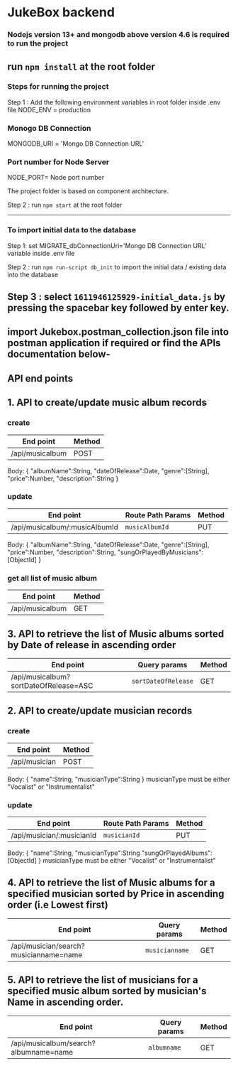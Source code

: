# JukeBox backend

### Nodejs version 13+ and mongodb above version 4.6 is required to run the project

## run `npm install` at the root folder

### Steps for running the project

Step 1 : Add the following environment variables in root folder inside .env file
NODE_ENV = production

### Monogo DB Connection

MONGODB_URI = 'Mongo DB Connection URL'

### Port number for Node Server

NODE_PORT= Node port number

The project folder is based on component architecture.

Step 2 : run `npm start` at the root folder

---

### To import initial data to the database

Step 1: set MIGRATE_dbConnectionUri='Mongo DB Connection URL' variable inside .env file

Step 2 : run `npm run-script db_init` to import the initial data / existing data into the database

## Step 3 : select `1611946125929-initial_data.js` by pressing the spacebar key followed by enter key.

## import Jukebox.postman_collection.json file into postman application if required or find the APIs documentation below-

## API end points

## 1. API to create/update music album records

### create

| End point       | Method |
| --------------- | ------ |
| /api/musicalbum | POST   |

Body:
{
"albumName":String,
"dateOfRelease":Date,
"genre":[String],
"price":Number,
"description":String
}

### update

| End point                     | Route Path Params | Method |
| ----------------------------- | ----------------- | ------ |
| /api/musicalbum/:musicAlbumId | `musicAlbumId`    | PUT    |

Body:
{
"albumName":String,
"dateOfRelease":Date,
"genre":[String],
"price":Number,
"description":String,
"sungOrPlayedByMusicians":[ObjectId]
}

### get all list of music album

| End point       | Method |
| --------------- | ------ |
| /api/musicalbum | GET    |

## 3. API to retrieve the list of Music albums sorted by Date of release in ascending order

| End point                             | Query params        | Method |
| ------------------------------------- | ------------------- | ------ |
| /api/musicalbum?sortDateOfRelease=ASC | `sortDateOfRelease` | GET    |

## 2. API to create/update musician records

### create

| End point     | Method |
| ------------- | ------ |
| /api/musician | POST   |

Body:
{
"name":String,
"musicianType":String
}
musicianType must be either "Vocalist" or "Instrumentalist"

### update

| End point                 | Route Path Params | Method |
| ------------------------- | ----------------- | ------ |
| /api/musician/:musicianId | `musicianId`      | PUT    |

Body:
{
"name":String,
"musicianType":String
"sungOrPlayedAlbums":[ObjectId]
}
musicianType must be either "Vocalist" or "Instrumentalist"

## 4. API to retrieve the list of Music albums for a specified musician sorted by Price in ascending order (i.e Lowest first)

| End point                              | Query params   | Method |
| -------------------------------------- | -------------- | ------ |
| /api/musician/search?musicianname=name | `musicianname` | GET    |

## 5. API to retrieve the list of musicians for a specified music album sorted by musician's Name in ascending order.

| End point                             | Query params | Method |
| ------------------------------------- | ------------ | ------ |
| /api/musicalbum/search?albumname=name | `albumname`  | GET    |
